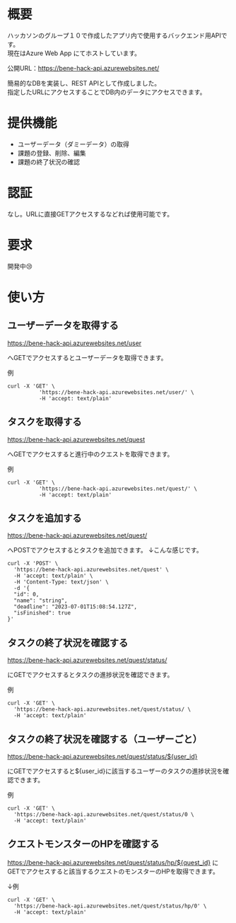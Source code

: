 # 概要
ハッカソンのグループ１０で作成したアプリ内で使用するバックエンド用APIです。  
現在はAzure Web App にてホストしています。

公開URL：https://bene-hack-api.azurewebsites.net/

簡易的なDBを実装し、REST APIとして作成しました。  
指定したURLにアクセスすることでDB内のデータにアクセスできます。


# 提供機能
- ユーザーデータ（ダミーデータ）の取得
- 課題の登録、削除、編集
- 課題の終了状況の確認

# 認証
なし。URLに直接GETアクセスするなどれば使用可能です。

# 要求
開発中😢

# 使い方
## ユーザーデータを取得する
https://bene-hack-api.azurewebsites.net/user

へGETでアクセスするとユーザーデータを取得できます。

例
```
curl -X 'GET' \
          'https://bene-hack-api.azurewebsites.net/user/' \
          -H 'accept: text/plain'
```

## タスクを取得する
https://bene-hack-api.azurewebsites.net/quest

へGETでアクセスすると進行中のクエストを取得できます。

例
```
curl -X 'GET' \
          'https://bene-hack-api.azurewebsites.net/quest/' \
          -H 'accept: text/plain'
```
## タスクを追加する
https://bene-hack-api.azurewebsites.net/quest/

へPOSTでアクセスするとタスクを追加できます。
↓こんな感じです。
```
curl -X 'POST' \
  'https://bene-hack-api.azurewebsites.net/quest' \
  -H 'accept: text/plain' \
  -H 'Content-Type: text/json' \
  -d '{
  "id": 0,
  "name": "string",
  "deadline": "2023-07-01T15:08:54.127Z",
  "isFinished": true
}'
```
## タスクの終了状況を確認する
https://bene-hack-api.azurewebsites.net/quest/status/

にGETでアクセスするとタスクの進捗状況を確認できます。

例
```
curl -X 'GET' \
  'https://bene-hack-api.azurewebsites.net/quest/status/ \
  -H 'accept: text/plain'
```

## タスクの終了状況を確認する（ユーザーごと）
https://bene-hack-api.azurewebsites.net/quest/status/${user_id}

にGETでアクセスすると${user_id}に該当するユーザーのタスクの進捗状況を確認できます。

例
```
curl -X 'GET' \
  'https://bene-hack-api.azurewebsites.net/quest/status/0 \
  -H 'accept: text/plain'
```

## クエストモンスターのHPを確認する
https://bene-hack-api.azurewebsites.net/quest/status/hp/${quest_id}
にGETでアクセスすると該当するクエストのモンスターのHPを取得できます。

↓例
```
curl -X 'GET' \
  'https://bene-hack-api.azurewebsites.net/quest/status/hp/0' \
  -H 'accept: text/plain'
```